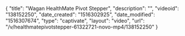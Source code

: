 {
    "title": "Wagan HealthMate Pivot Stepper",
    "description": "",
    "videoid": "138152250",
    "date_created": "1516302925",
    "date_modified": "1516307674",
    "type": "captivate",
    "layout": "video",
    "url": "\/v\/healthmatepivotstepper-61322721-novo-mp4\/138152250"
}